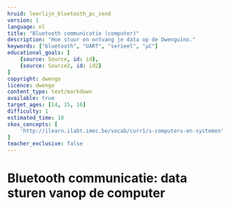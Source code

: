 ```yaml
---
hruid: leerlijn_bluetooth_pc_send
version: 1
language: nl
title: "Bluetooth communicatie (computer)"
description: "Hoe stuur en ontvang je data op de Dwenguino."
keywords: ["bluetooth", "UART", "serieel", "µC"]
educational_goals: [
    {source: Source, id: id}, 
    {source: Source2, id: id2}
]
copyright: dwengo
licence: dwengo
content_type: text/markdown
available: true
target_ages: [14, 15, 16]
difficulty: 1
estimated_time: 10
skos_concepts: [
    'http://ilearn.ilabt.imec.be/vocab/curr1/s-computers-en-systemen'
]
teacher_exclusive: false
---
```


# Bluetooth communicatie: data sturen vanop de computer